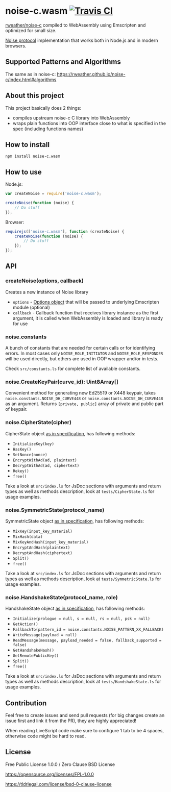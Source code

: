 # noise-c.wasm [![Travis CI](https://img.shields.io/travis/nazar-pc/noise-c.wasm/master.svg?label=Travis%20CI)](https://travis-ci.org/nazar-pc/noise-c.wasm)
[rweather/noise-c](https://github.com/rweather/noise-c) compiled to WebAssembly using Emscripten and optimized for small size.

[Noise protocol](https://noiseprotocol.org/) implementation that works both in Node.js and in modern browsers.

## Supported Patterns and Algorithms
The same as in noise-c: https://rweather.github.io/noise-c/index.html#algorithms

## About this project
This project basically does 2 things:
* compiles upstream noise-c C library into WebAssembly
* wraps plain functions into OOP interface close to what is specified in the spec (including functions names)

## How to install
```
npm install noise-c.wasm
```

## How to use
Node.js:
```js
var createNoise = require('noise-c.wasm');

createNoise(function (noise) {
    // Do stuff
});
```
Browser:
```js
requirejs(['noise-c.wasm'], function (createNoise) {
    createNoise(function (noise) {
        // Do stuff
    });
});
```

## API

### createNoise(options, callback)
Creates a new instance of Noise library
* `options` - [Options object](https://kripken.github.io/emscripten-site/docs/api_reference/module.html#affecting-execution) that will be passed to underlying Emscripten module (optional)
* `callback` - Callback function that receives library instance as the first argument, it is called when WebAssembly is loaded and library is ready for use

### noise.constants
A bunch of constants that are needed for certain calls or for identifying errors.
In most cases only `NOISE_ROLE_INITIATOR` and `NOISE_ROLE_RESPONDER` will be used directly, but others are used in OOP wrapper and/or in tests.

Check `src/constants.ls` for complete list of available constants.

### noise.CreateKeyPair(curve_id): Uint8Array[]
Convenient method for generating new Ed25519 or X448 keypair, takes `noise.constants.NOISE_DH_CURVE448` or `noise.constants.NOISE_DH_CURVE448` as an argument.
Returns `[private, public]` array of private and public part of keypair.

### noise.CipherState(cipher)
CipherState object [as in specification](http://noiseprotocol.org/noise.html#the-cipherstate-object), has following methods:
* `InitializeKey(key)`
* `HasKey()`
* `SetNonce(nonce)`
* `EncryptWithAd(ad, plaintext)`
* `DecryptWithAd(ad, ciphertext)`
* `Rekey()`
* `free()`

Take a look at `src/index.ls` for JsDoc sections with arguments and return types as well as methods description, look at `tests/CipherState.ls` for usage examples.

### noise.SymmetricState(protocol_name)
SymmetricState object [as in specification](http://noiseprotocol.org/noise.html#the-symmetricstate-object), has following methods:
* `MixKey(input_key_material)`
* `MixHash(data)`
* `MixKeyAndHash(input_key_material)`
* `EncryptAndHash(plaintext)`
* `DecryptAndHash(ciphertext)`
* `Split()`
* `free()`

Take a look at `src/index.ls` for JsDoc sections with arguments and return types as well as methods description, look at `tests/SymmetricState.ls` for usage examples.

### noise.HandshakeState(protocol_name, role)
HandshakeState object [as in specification](http://noiseprotocol.org/noise.html#the-handshakestate-object), has following methods:
* `Initialize(prologue = null, s = null, rs = null, psk = null)`
* `GetAction()`
* `FallbackTo(pattern_id = noise.constants.NOISE_PATTERN_XX_FALLBACK)`
* `WriteMessage(payload = null)`
* `ReadMessage(message, payload_needed = false, fallback_supported = false)`
* `GetHandshakeHash()`
* `GetRemotePublicKey()`
* `Split()`
* `free()`

Take a look at `src/index.ls` for JsDoc sections with arguments and return types as well as methods description, look at `tests/HandshakeState.ls` for usage examples.

## Contribution
Feel free to create issues and send pull requests (for big changes create an issue first and link it from the PR), they are highly appreciated!

When reading LiveScript code make sure to configure 1 tab to be 4 spaces, otherwise code might be hard to read.

## License
Free Public License 1.0.0 / Zero Clause BSD License

https://opensource.org/licenses/FPL-1.0.0

https://tldrlegal.com/license/bsd-0-clause-license
